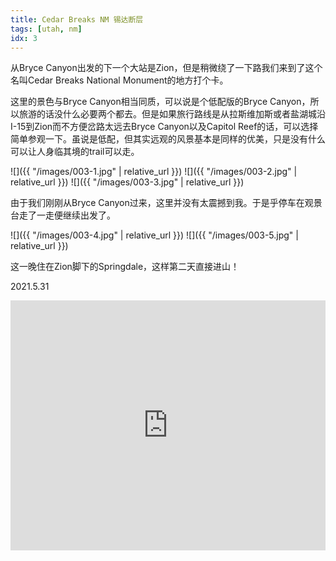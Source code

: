 ```yaml
---
title: Cedar Breaks NM 锡达断层
tags: [utah, nm]
idx: 3
---
```


从Bryce Canyon出发的下一个大站是Zion，但是稍微绕了一下路我们来到了这个名叫Cedar Breaks National Monument的地方打个卡。

这里的景色与Bryce Canyon相当同质，可以说是个低配版的Bryce Canyon，所以旅游的话没什么必要两个都去。但是如果旅行路线是从拉斯维加斯或者盐湖城沿I-15到Zion而不方便岔路太远去Bryce Canyon以及Capitol Reef的话，可以选择简单参观一下。虽说是低配，但其实远观的风景基本是同样的优美，只是没有什么可以让人身临其境的trail可以走。

![]({{ "/images/003-1.jpg" | relative_url }})
![]({{ "/images/003-2.jpg" | relative_url }})
![]({{ "/images/003-3.jpg" | relative_url }})

由于我们刚刚从Bryce Canyon过来，这里并没有太震撼到我。于是乎停车在观景台走了一走便继续出发了。

![]({{ "/images/003-4.jpg" | relative_url }})
![]({{ "/images/003-5.jpg" | relative_url }})

这一晚住在Zion脚下的Springdale，这样第二天直接进山！

2021.5.31

<iframe src="https://www.google.com/maps/embed?pb=!1m14!1m8!1m3!1d404424.2133224739!2d-112.8475519!3d37.6359385!3m2!1i1024!2i768!4f13.1!3m3!1m2!1s0x80b5617ffe207d53%3A0x9f22e2d59a78397e!2sCedar%20Breaks%20National%20Monument!5e0!3m2!1sen!2sus!4v1652162793745!5m2!1sen!2sus" width="100%" height="400" style="border:0;" allowfullscreen="" loading="lazy" referrerpolicy="no-referrer-when-downgrade"></iframe>
